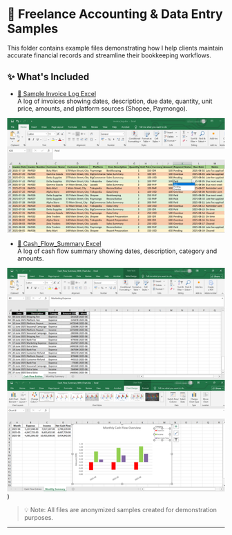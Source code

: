 # 📁 Freelance Accounting & Data Entry Samples

This folder contains example files demonstrating how I help clients maintain accurate financial records and streamline their bookkeeping workflows.

## ✨ What's Included

- [📄 Sample Invoice Log Excel](./Sample_Invoice_log.xlsx)  
  A log of invoices showing dates, description, due date, quantity, unit price, amounts, and platform sources (Shopee, Paymongo).

![Invoice Log Screenshot](./Screenshot_Invoice_log.jpg)

- [📄 Cash_Flow_Summary Excel](./Cash_Flow_Summary_With_Chart.xlsx)  
  A log of cash flow summary showing dates, description, category and amounts.

![Screenshot_Cash_Flow_Summary](./Screenshot_Cash_Flow_Summary.png)
![Screenshot_Chart_Cash_Flow_Summary](./Screenshot_Chart_Cash_Flow_Summary.png))

> 💡 Note: All files are anonymized samples created for demonstration purposes.


---
